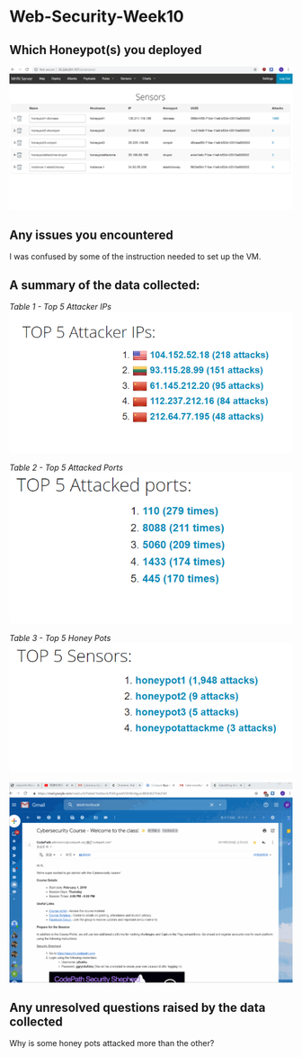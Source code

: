 # Web-Security-Week10

## Which Honeypot(s) you deployed
<img src='Honeypot.PNG' title='Honeypot' width='' alt='' />

## Any issues you encountered
I was confused by some of the instruction needed to set up the VM. 

## A summary of the data collected: 

*Table 1 - Top 5 Attacker IPs*
<img src='top5attack.PNG' title='Top5attack' width='' alt='' />

*Table 2 - Top 5 Attacked Ports*
<img src='Top5attackedport.PNG' title='Top5attackedport' width='' alt='' />

*Table 3 - Top 5 Honey Pots*
<img src='Top5Honeypot.PNG' title='Top5Honeypot' width='' alt='' />

<img src='HoneypotNetwork.gif' title='Honeypot Network' width='' alt='' />

## Any unresolved questions raised by the data collected
Why is some honey pots attacked more than the other?
